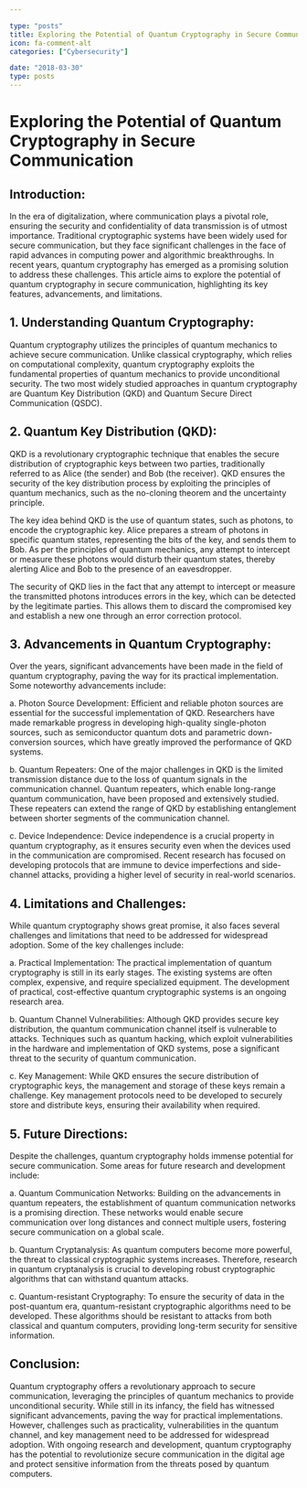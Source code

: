 ```yaml
---

type: "posts"
title: Exploring the Potential of Quantum Cryptography in Secure Communication
icon: fa-comment-alt
categories: ["Cybersecurity"]

date: "2018-03-30"
type: posts
---
```





# Exploring the Potential of Quantum Cryptography in Secure Communication

## Introduction:
In the era of digitalization, where communication plays a pivotal role, ensuring the security and confidentiality of data transmission is of utmost importance. Traditional cryptographic systems have been widely used for secure communication, but they face significant challenges in the face of rapid advances in computing power and algorithmic breakthroughs. In recent years, quantum cryptography has emerged as a promising solution to address these challenges. This article aims to explore the potential of quantum cryptography in secure communication, highlighting its key features, advancements, and limitations.

## 1. Understanding Quantum Cryptography:
Quantum cryptography utilizes the principles of quantum mechanics to achieve secure communication. Unlike classical cryptography, which relies on computational complexity, quantum cryptography exploits the fundamental properties of quantum mechanics to provide unconditional security. The two most widely studied approaches in quantum cryptography are Quantum Key Distribution (QKD) and Quantum Secure Direct Communication (QSDC).

## 2. Quantum Key Distribution (QKD):
QKD is a revolutionary cryptographic technique that enables the secure distribution of cryptographic keys between two parties, traditionally referred to as Alice (the sender) and Bob (the receiver). QKD ensures the security of the key distribution process by exploiting the principles of quantum mechanics, such as the no-cloning theorem and the uncertainty principle.

The key idea behind QKD is the use of quantum states, such as photons, to encode the cryptographic key. Alice prepares a stream of photons in specific quantum states, representing the bits of the key, and sends them to Bob. As per the principles of quantum mechanics, any attempt to intercept or measure these photons would disturb their quantum states, thereby alerting Alice and Bob to the presence of an eavesdropper.

The security of QKD lies in the fact that any attempt to intercept or measure the transmitted photons introduces errors in the key, which can be detected by the legitimate parties. This allows them to discard the compromised key and establish a new one through an error correction protocol.

## 3. Advancements in Quantum Cryptography:
Over the years, significant advancements have been made in the field of quantum cryptography, paving the way for its practical implementation. Some noteworthy advancements include:

a. Photon Source Development:
Efficient and reliable photon sources are essential for the successful implementation of QKD. Researchers have made remarkable progress in developing high-quality single-photon sources, such as semiconductor quantum dots and parametric down-conversion sources, which have greatly improved the performance of QKD systems.

b. Quantum Repeaters:
One of the major challenges in QKD is the limited transmission distance due to the loss of quantum signals in the communication channel. Quantum repeaters, which enable long-range quantum communication, have been proposed and extensively studied. These repeaters can extend the range of QKD by establishing entanglement between shorter segments of the communication channel.

c. Device Independence:
Device independence is a crucial property in quantum cryptography, as it ensures security even when the devices used in the communication are compromised. Recent research has focused on developing protocols that are immune to device imperfections and side-channel attacks, providing a higher level of security in real-world scenarios.

## 4. Limitations and Challenges:
While quantum cryptography shows great promise, it also faces several challenges and limitations that need to be addressed for widespread adoption. Some of the key challenges include:

a. Practical Implementation:
The practical implementation of quantum cryptography is still in its early stages. The existing systems are often complex, expensive, and require specialized equipment. The development of practical, cost-effective quantum cryptographic systems is an ongoing research area.

b. Quantum Channel Vulnerabilities:
Although QKD provides secure key distribution, the quantum communication channel itself is vulnerable to attacks. Techniques such as quantum hacking, which exploit vulnerabilities in the hardware and implementation of QKD systems, pose a significant threat to the security of quantum communication.

c. Key Management:
While QKD ensures the secure distribution of cryptographic keys, the management and storage of these keys remain a challenge. Key management protocols need to be developed to securely store and distribute keys, ensuring their availability when required.

## 5. Future Directions:
Despite the challenges, quantum cryptography holds immense potential for secure communication. Some areas for future research and development include:

a. Quantum Communication Networks:
Building on the advancements in quantum repeaters, the establishment of quantum communication networks is a promising direction. These networks would enable secure communication over long distances and connect multiple users, fostering secure communication on a global scale.

b. Quantum Cryptanalysis:
As quantum computers become more powerful, the threat to classical cryptographic systems increases. Therefore, research in quantum cryptanalysis is crucial to developing robust cryptographic algorithms that can withstand quantum attacks.

c. Quantum-resistant Cryptography:
To ensure the security of data in the post-quantum era, quantum-resistant cryptographic algorithms need to be developed. These algorithms should be resistant to attacks from both classical and quantum computers, providing long-term security for sensitive information.

## Conclusion:
Quantum cryptography offers a revolutionary approach to secure communication, leveraging the principles of quantum mechanics to provide unconditional security. While still in its infancy, the field has witnessed significant advancements, paving the way for practical implementations. However, challenges such as practicality, vulnerabilities in the quantum channel, and key management need to be addressed for widespread adoption. With ongoing research and development, quantum cryptography has the potential to revolutionize secure communication in the digital age and protect sensitive information from the threats posed by quantum computers.